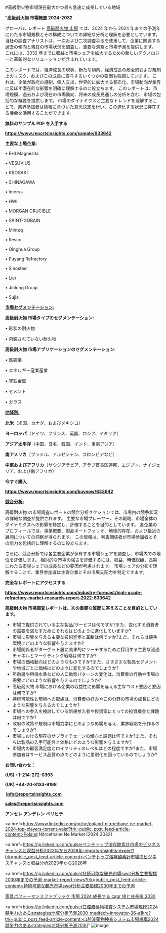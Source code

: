 #高級耐火物市場現在最大かつ最も急速に成長している地域

"<strong>高級耐火物 市場概要 2024-2032</strong>

グローバル レポート <a href=https://www.reportsinsights.com/sample/633642>高級耐火物 市場</a> では、2024 年から 2024 年までの予測年にわたる市場規模とその構成についての詳細な分析と理解を必要としています。 当社の調査アナリストは、一次および二次調査手法を使用して、企業に関連する過去の傾向と現在の市場状況を調査し、重要な洞察と市場予測を提供します。 これには、2032 年までに収益と市場シェアを拡大​​するための新しいテクノロジーと革新的なソリューションが含まれています。

このレポートでは、経済成長の現状、新たな傾向、経済成長の政治的および規制上のリスク、およびこの成長に寄与するいくつかの要因も強調しています。 これは、企業が政府の規制、個人支出、世界的に拡大する都市化、市場動向が業界に及ぼす潜在的な影響を明確に理解するのに役立ちます。 このレポートは、市場規模、過去および現在の市場動向、将来の成長見通しの分析を含む、市場の包括的な概要を提供します。 市場のダイナミクスと主要なトレンドを理解することで、業界参加者は情報に基づいた意思決定を行い、この進化する状況に存在する機会を活用することができます。

<strong><b>無料のサンプル PDF を入手する</b></strong>

<a href=https://www.reportsinsights.com/sample/633642><strong><u>https://www.reportsinsights.com/sample/633642</u></strong></a>

<strong>主要な上場企業:</strong>

• RHI Magnesita

• VESUVIUS

• KROSAKI

• SHINAGAWA

• Imerys

• HWI

• MORGAN CRUCIBLE

• SAINT-GOBAIN

• Minteq

• Resco

• Qinghua Group

• Puyang Refractory

• Sinosteel

• Lier

• Jinlong Group

• Sujia

<strong><u>市場セグメンテーション</u></strong><strong><u>:</u></strong>

<strong>高級耐火物 市場タイプのセグメンテーション:</strong>

• 形状の耐火物

• 包装されていない耐火物

<strong>高級耐火物 市場アプリケーションのセグメンテーション:</strong>

• 鉄鋼業

• エネルギー産業産業

• 非鉄金属

• セメント

• ガラス

<strong><u>地域別</u></strong><strong><u>:</u></strong>

<strong>北米</strong>（米国、カナダ、およびメキシコ）

<strong>ヨーロッパ</strong>（ドイツ、フランス、英国、ロシア、イタリア）

<strong>アジア太平洋</strong>（中国、日本、韓国、インド、東南アジア）

<strong>南アメリカ</strong>（ブラジル、アルゼンチン、コロンビアなど）

<strong>中東およびアフリカ</strong>（サウジアラビア、アラブ首長国連邦、エジプト、ナイジェリア、および南アフリカ）

<strong>今すぐ購入</strong>

<a href=https://www.reportsinsights.com/buynow/633642><strong><u>https://www.reportsinsights.com/buynow/633642</u></strong></a>

<strong><u>競合分析:</u></strong>

高級耐火物 の市場調査レポートの競合分析セクションでは、市場内の競争状況の詳細な調査が提供されます。 主要な市場プレーヤー、その戦略、市場全体のダイナミクスへの影響を特定し、評価することを目的としています。 各企業のプロフィールでは、事業概要、製品ポートフォリオ、地理的存在、および最近の展開についての洞察が得られます。 この情報は、利害関係者が市場参加者とその能力を包括的に理解するのに役立ちます。

さらに、競合分析では各主要企業が保有する市場シェアを調査し、市場内での地位を評価します。 相対的な市場の強さを評価するには、収益、時価総額、長期にわたる市場シェアの成長などの要因が考慮されます。 市場シェアの分布を理解することで、業界参加者は主要企業とその市場支配力を特定できます。

<strong>完全なレポートにアクセスする</strong>

<a href=https://www.reportsinsights.com/industry-forecast/high-grade-refractory-market-research-report-2022-633642><strong><u><b>https://www.reportsinsights.com/industry-forecast/high-grade-refractory-market-research-report-2022-633642</b></u></strong></a>

<strong><b>高級耐火物 市場調査レポートは、次の重要な質問に答えることを目的としています。</b></strong>
<ul>
  <li>市場で提供されている主な製品/サービスは何ですか?また、変化する消費者の需要を満たすためにそれらはどのように進化していますか?</li>
  <li>市場に影響を与える主要な技術進歩と革新は何ですか?また、それらは競争環境にどのような影響を与えますか?</li>
  <li>市場関係者がターゲット層に効果的にリーチするために採用する主要な流通チャネルとマーケティング戦略は何ですか?</li>
  <li>市場の価格動向はどのようなものですか?また、さまざまな製品セグメントや地域ごとに価格はどのように変化するのでしょうか?</li>
  <li>年齢層や所得水準などの人口動態パターンの変化は、消費者の行動や市場の需要にどのような影響を与えるのでしょうか?</li>
  <li>高級耐火物 市場における企業の収益性に影響を与える主なコスト要因と要因は何ですか?</li>
  <li>持続可能性と環境への配慮は、消費者の好みやこの分野の市場の成長にどのような影響を与えるのでしょうか?</li>
  <li>市場への参入を検討している新規参入者や投資家にとっての投資機会と課題は何ですか?</li>
  <li>政府の政策や規制は市場力学にどのような影響を与え、業界戦略を形作るのでしょうか?</li>
  <li>市場における現在のサプライチェーンの傾向と課題は何ですか?また、それらは製品の入手可能性と価格にどのような影響を与えますか?</li>
  <li>市場内の顧客満足度とロイヤリティのレベルはどの程度ですか?また、市場参加者はサービス品質の点でどのように差別化を図っているのでしょうか?</li>
</ul>
<strong>お問い合わせ：</strong>

<strong>(US) +1-214-272-0393</strong>

<strong>(UK) +44-20-8133-9198</strong>

<strong> </strong><a href=info@reportsinsights.com><strong><u>info@reportsinsights.com</u></strong></a>

<a href=sales@reportsinsights.com><strong><u>sales@reportsinsights.com</u></strong></a>

<strong>アンセレ アンデレン ベリヒテ</strong>

<a href=https://www.linkedin.com/pulse/poland-nitroethane-ne-market-2024-top-players-torrent-vaisf?trk=public_post_feed-article-content>Poland Nitroethane Ne Market [2024 2032]</a>

<a href=https://jp.linkedin.com/pulse/ベンチトップ溶存酸素計市場のビジネスチャンスと収益分析2023年から2028年-reports-insights-expert?trk=public_post_feed-article-content>ベンチトップ溶存酸素計市場のビジネスチャンスと収益分析2023年から2028年</a>

<a href=https://jp.linkedin.com/pulse/持続可能な観光市場swot分析主要指標2030年までの予測-market-report-news?trk=public_post_feed-article-content>持続可能な観光市場swot分析主要指標2030年までの予測</a>

<a href=https://www.linkedin.com/pulse/家具パフォーマンスファブリック-市場-2024-成長する-cagr-値と成長率-2030-healthscope-news-245-qhsnf/>家具パフォーマンスファブリック 市場 2024 成長する cagr 値と成長率 2030</a>

<a href=https://jp.linkedin.com/pulse/口腔液薬物検査システム市場規模2024競争力のあるstrategies地域分析予測2030-medtech-innovator-36-a1krc?trk=public_post_feed-article-content>口腔液薬物検査システム市場規模2024競争力のあるstrategies地域分析予測2030</a>"
![image](https://github.com/ahaan12367/RIMarket24/assets/158471582/057527e9-69ea-4575-b9a9-04f4292b2919)
